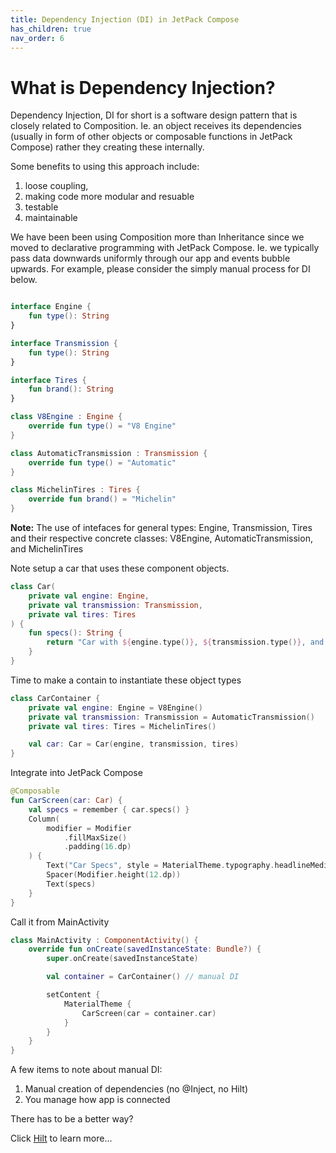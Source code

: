 ```yaml
---
title: Dependency Injection (DI) in JetPack Compose
has_children: true
nav_order: 6
---
```



# What is Dependency Injection?

Dependency Injection, DI for short is a software design pattern that is closely
related to Composition. Ie. an object receives its dependencies (usually in form
of other objects or composable functions in JetPack Compose) rather they creating 
these internally.

Some benefits to using this approach include:
1. loose coupling,
2. making code more modular and resuable
3. testable
4. maintainable

We have been been using Composition more than Inheritance since we moved to 
declarative programming with JetPack Compose. Ie. we typically pass data downwards 
uniformly through our app and events bubble upwards. For example, please consider the 
simply manual process for DI below.

```kotlin

interface Engine {
    fun type(): String
}

interface Transmission {
    fun type(): String
}

interface Tires {
    fun brand(): String
}

class V8Engine : Engine {
    override fun type() = "V8 Engine"
}

class AutomaticTransmission : Transmission {
    override fun type() = "Automatic"
}

class MichelinTires : Tires {
    override fun brand() = "Michelin"
}

```
**Note:** The use of intefaces for general types: Engine, Transmission, Tires and their respective concrete classes: V8Engine, AutomaticTransmission, and MichelinTires


Note setup a car that uses these component objects.
```kotlin
class Car(
    private val engine: Engine,
    private val transmission: Transmission,
    private val tires: Tires
) {
    fun specs(): String {
        return "Car with ${engine.type()}, ${transmission.type()}, and ${tires.brand()} tires."
    }
}
```

Time to make a contain to instantiate these object types
```kotlin
class CarContainer {
    private val engine: Engine = V8Engine()
    private val transmission: Transmission = AutomaticTransmission()
    private val tires: Tires = MichelinTires()

    val car: Car = Car(engine, transmission, tires)
}

```

Integrate into JetPack Compose
```kotlin
@Composable
fun CarScreen(car: Car) {
    val specs = remember { car.specs() }
    Column(
        modifier = Modifier
            .fillMaxSize()
            .padding(16.dp)
    ) {
        Text("Car Specs", style = MaterialTheme.typography.headlineMedium)
        Spacer(Modifier.height(12.dp))
        Text(specs)
    }
}
```

Call it from MainActivity
```kotlin
class MainActivity : ComponentActivity() {
    override fun onCreate(savedInstanceState: Bundle?) {
        super.onCreate(savedInstanceState)

        val container = CarContainer() // manual DI

        setContent {
            MaterialTheme {
                CarScreen(car = container.car)
            }
        }
    }
}
```
A few items to note about manual DI:
1. Manual creation of dependencies (no @Inject, no Hilt)
2. You manage how app is connected

There has to be a better way?

Click [Hilt](di) to learn more...






